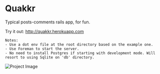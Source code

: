 # Quakkr
Typical posts-comments rails app, for fun.

Try it out: http://quakkr.herokuapp.com

```
Notes:  
- Use a dot env file at the root directory based on the example one.
- Use Foreman to start the server.
- No need to install Postgres if starting with development mode. Will resort to using Sqlite on 'db' directory.
```

![Project Image](http://anthonynsimon.com/img/quakkr/00.jpg)